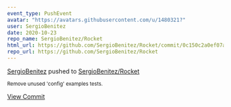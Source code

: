 ```yaml
---
event_type: PushEvent
avatar: "https://avatars.githubusercontent.com/u/1480321?"
user: SergioBenitez
date: 2020-10-23
repo_name: SergioBenitez/Rocket
html_url: https://github.com/SergioBenitez/Rocket/commit/0c150c2a0ef07a94108e272dd545d40f0fe31c22
repo_url: https://github.com/SergioBenitez/Rocket
---
```


<a href='https://github.com/SergioBenitez' target='_blank'>SergioBenitez</a> pushed to <a href='https://github.com/SergioBenitez/Rocket' target='_blank'>SergioBenitez/Rocket</a>

<small>Remove unused 'config' examples tests.</small>

<a href='https://github.com/SergioBenitez/Rocket/commit/0c150c2a0ef07a94108e272dd545d40f0fe31c22' target='_blank'>View Commit</a>